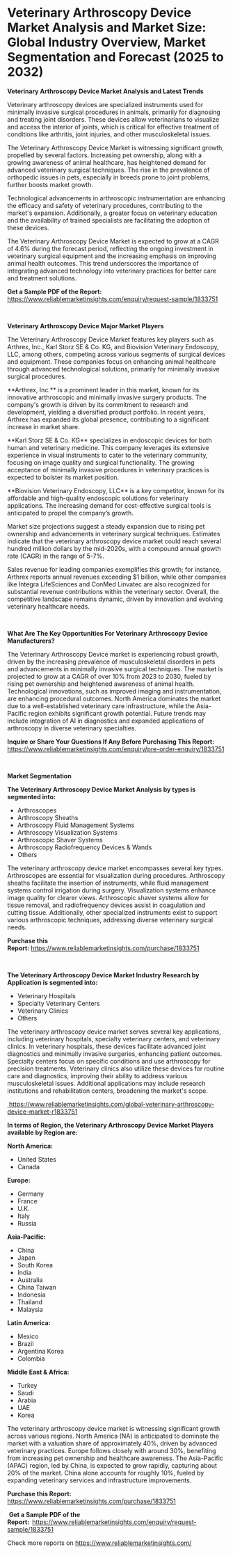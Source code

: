 <p><h1>Veterinary Arthroscopy Device Market Analysis and Market Size: Global Industry Overview, Market Segmentation and Forecast (2025 to 2032)</h1></p><p><strong>Veterinary Arthroscopy Device Market Analysis and Latest Trends</strong></p>
<p><p>Veterinary arthroscopy devices are specialized instruments used for minimally invasive surgical procedures in animals, primarily for diagnosing and treating joint disorders. These devices allow veterinarians to visualize and access the interior of joints, which is critical for effective treatment of conditions like arthritis, joint injuries, and other musculoskeletal issues. </p><p>The Veterinary Arthroscopy Device Market is witnessing significant growth, propelled by several factors. Increasing pet ownership, along with a growing awareness of animal healthcare, has heightened demand for advanced veterinary surgical techniques. The rise in the prevalence of orthopedic issues in pets, especially in breeds prone to joint problems, further boosts market growth.</p><p>Technological advancements in arthroscopic instrumentation are enhancing the efficacy and safety of veterinary procedures, contributing to the market's expansion. Additionally, a greater focus on veterinary education and the availability of trained specialists are facilitating the adoption of these devices. </p><p>The Veterinary Arthroscopy Device Market is expected to grow at a CAGR of 4.6% during the forecast period, reflecting the ongoing investment in veterinary surgical equipment and the increasing emphasis on improving animal health outcomes. This trend underscores the importance of integrating advanced technology into veterinary practices for better care and treatment solutions.</p></p>
<p><strong>Get a Sample PDF of the Report:&nbsp;</strong> <a href="https://www.reliablemarketinsights.com/enquiry/request-sample/1833751?utm_campaign=2010&utm_medium=2&utm_source=Github&utm_content=ia&utm_term=01012025&utm_id=veterinary-arthroscopy-device">https://www.reliablemarketinsights.com/enquiry/request-sample/1833751</a></p>
<p>&nbsp;</p>
<p><strong>Veterinary Arthroscopy Device Major Market Players</strong></p>
<p><p>The Veterinary Arthroscopy Device Market features key players such as Arthrex, Inc., Karl Storz SE & Co. KG, and Biovision Veterinary Endoscopy, LLC, among others, competing across various segments of surgical devices and equipment. These companies focus on enhancing animal healthcare through advanced technological solutions, primarily for minimally invasive surgical procedures.</p><p>**Arthrex, Inc.** is a prominent leader in this market, known for its innovative arthroscopic and minimally invasive surgery products. The company's growth is driven by its commitment to research and development, yielding a diversified product portfolio. In recent years, Arthrex has expanded its global presence, contributing to a significant increase in market share.</p><p>**Karl Storz SE & Co. KG** specializes in endoscopic devices for both human and veterinary medicine. This company leverages its extensive experience in visual instruments to cater to the veterinary community, focusing on image quality and surgical functionality. The growing acceptance of minimally invasive procedures in veterinary practices is expected to bolster its market position.</p><p>**Biovision Veterinary Endoscopy, LLC** is a key competitor, known for its affordable and high-quality endoscopic solutions for veterinary applications. The increasing demand for cost-effective surgical tools is anticipated to propel the company’s growth. </p><p>Market size projections suggest a steady expansion due to rising pet ownership and advancements in veterinary surgical techniques. Estimates indicate that the veterinary arthroscopy device market could reach several hundred million dollars by the mid-2020s, with a compound annual growth rate (CAGR) in the range of 5-7%.</p><p>Sales revenue for leading companies exemplifies this growth; for instance, Arthrex reports annual revenues exceeding $1 billion, while other companies like Integra LifeSciences and ConMed Linvatec are also recognized for substantial revenue contributions within the veterinary sector. Overall, the competitive landscape remains dynamic, driven by innovation and evolving veterinary healthcare needs.</p></p>
<p>&nbsp;</p>
<p><strong>What Are The Key Opportunities For Veterinary Arthroscopy Device Manufacturers?</strong></p>
<p><p>The Veterinary Arthroscopy Device market is experiencing robust growth, driven by the increasing prevalence of musculoskeletal disorders in pets and advancements in minimally invasive surgical techniques. The market is projected to grow at a CAGR of over 10% from 2023 to 2030, fueled by rising pet ownership and heightened awareness of animal health. Technological innovations, such as improved imaging and instrumentation, are enhancing procedural outcomes. North America dominates the market due to a well-established veterinary care infrastructure, while the Asia-Pacific region exhibits significant growth potential. Future trends may include integration of AI in diagnostics and expanded applications of arthroscopy in diverse veterinary specialties.</p></p>
<p><strong>Inquire or Share Your Questions If Any Before Purchasing This Report:</strong> <a href="https://www.reliablemarketinsights.com/enquiry/pre-order-enquiry/1833751?utm_campaign=2010&utm_medium=2&utm_source=Github&utm_content=ia&utm_term=01012025&utm_id=veterinary-arthroscopy-device">https://www.reliablemarketinsights.com/enquiry/pre-order-enquiry/1833751</a></p>
<p>&nbsp;</p>
<p><strong>Market Segmentation</strong></p>
<p><strong>The Veterinary Arthroscopy Device Market Analysis by types is segmented into:</strong></p>
<p><ul><li>Arthroscopes</li><li>Arthroscopy Sheaths</li><li>Arthroscopy Fluid Management Systems</li><li>Arthroscopy Visualization Systems</li><li>Arthroscopic Shaver Systems</li><li>Arthroscopy Radiofrequency Devices & Wands</li><li>Others</li></ul></p>
<p><p>The veterinary arthroscopy device market encompasses several key types. Arthroscopes are essential for visualization during procedures. Arthroscopy sheaths facilitate the insertion of instruments, while fluid management systems control irrigation during surgery. Visualization systems enhance image quality for clearer views. Arthroscopic shaver systems allow for tissue removal, and radiofrequency devices assist in coagulation and cutting tissue. Additionally, other specialized instruments exist to support various arthroscopic techniques, addressing diverse veterinary surgical needs.</p></p>
<p><strong>Purchase this Report:&nbsp;</strong><a href="https://www.reliablemarketinsights.com/purchase/1833751?utm_campaign=2010&utm_medium=2&utm_source=Github&utm_content=ia&utm_term=01012025&utm_id=veterinary-arthroscopy-device">https://www.reliablemarketinsights.com/purchase/1833751</a></p>
<p>&nbsp;</p>
<p><strong>The Veterinary Arthroscopy Device Market Industry Research by Application is segmented into:</strong></p>
<p><ul><li>Veterinary Hospitals</li><li>Specialty Veterinary Centers</li><li>Veterinary Clinics</li><li>Others</li></ul></p>
<p><p>The veterinary arthroscopy device market serves several key applications, including veterinary hospitals, specialty veterinary centers, and veterinary clinics. In veterinary hospitals, these devices facilitate advanced joint diagnostics and minimally invasive surgeries, enhancing patient outcomes. Specialty centers focus on specific conditions and use arthroscopy for precision treatments. Veterinary clinics also utilize these devices for routine care and diagnostics, improving their ability to address various musculoskeletal issues. Additional applications may include research institutions and rehabilitation centers, broadening the market's scope.</p></p>
<p><a href="https://www.reliablemarketinsights.com/global-veterinary-arthroscopy-device-market-r1833751?utm_campaign=2010&utm_medium=2&utm_source=Github&utm_content=ia&utm_term=01012025&utm_id=veterinary-arthroscopy-device">&nbsp;https://www.reliablemarketinsights.com/global-veterinary-arthroscopy-device-market-r1833751</a></p>
<p><strong>In terms of Region, the Veterinary Arthroscopy Device Market Players available by Region are:</strong></p>
<p>
    <p> <strong> North America: </strong>
        <ul>
            <li>United States</li>
            <li>Canada</li>
        </ul>
        </p> 
    <p> <strong> Europe: </strong>
        <ul>
            <li>Germany</li>
            <li>France</li>
            <li>U.K.</li>
            <li>Italy</li>
            <li>Russia</li>
        </ul>
        </p> 
    <p> <strong> Asia-Pacific: </strong>
        <ul>
            <li>China</li>
            <li>Japan</li>
            <li>South Korea</li>
            <li>India</li>
            <li>Australia</li>
            <li>China Taiwan</li>
            <li>Indonesia</li>
            <li>Thailand</li>
            <li>Malaysia</li>
        </ul>
        </p> 
    <p> <strong> Latin America: </strong>
        <ul>
            <li>Mexico</li>
            <li>Brazil</li>
            <li>Argentina Korea</li>
            <li>Colombia</li>
        </ul>
        </p> 
    <p> <strong> Middle East & Africa: </strong>
        <ul>
            <li>Turkey</li>
            <li>Saudi</li>
            <li>Arabia</li>
            <li>UAE</li>
            <li>Korea</li>
        </ul>
    </p>
    </p>
<p><p>The veterinary arthroscopy device market is witnessing significant growth across various regions. North America (NA) is anticipated to dominate the market with a valuation share of approximately 40%, driven by advanced veterinary practices. Europe follows closely with around 30%, benefiting from increasing pet ownership and healthcare awareness. The Asia-Pacific (APAC) region, led by China, is expected to grow rapidly, capturing about 20% of the market. China alone accounts for roughly 10%, fueled by expanding veterinary services and infrastructure improvements.</p></p>
<p><strong>Purchase this Report: </strong><a href="https://www.reliablemarketinsights.com/purchase/1833751?utm_campaign=2010&utm_medium=2&utm_source=Github&utm_content=ia&utm_term=01012025&utm_id=veterinary-arthroscopy-device">https://www.reliablemarketinsights.com/purchase/1833751</a></p>
<p>&nbsp;<strong>Get a Sample PDF of the Report:&nbsp;&nbsp;</strong><a href="https://www.reliablemarketinsights.com/enquiry/request-sample/1833751?utm_campaign=2010&utm_medium=2&utm_source=Github&utm_content=ia&utm_term=01012025&utm_id=veterinary-arthroscopy-device">https://www.reliablemarketinsights.com/enquiry/request-sample/1833751</a></p>
<p><strong></strong></p>
<p>Check more reports on <a href="https://www.reliablemarketinsights.com/?utm_campaign=2010&utm_medium=2&utm_source=Github&utm_content=ia&utm_term=01012025&utm_id=veterinary-arthroscopy-device">https://www.reliablemarketinsights.com/</a></p>